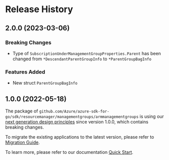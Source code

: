 # Release History

## 2.0.0 (2023-03-06)
### Breaking Changes

- Type of `SubscriptionUnderManagementGroupProperties.Parent` has been changed from `*DescendantParentGroupInfo` to `*ParentGroupBagInfo`

### Features Added

- New struct `ParentGroupBagInfo`


## 1.0.0 (2022-05-18)

The package of `github.com/Azure/azure-sdk-for-go/sdk/resourcemanager/managementgroups/armmanagementgroups` is using our [next generation design principles](https://azure.github.io/azure-sdk/general_introduction.html) since version 1.0.0, which contains breaking changes.

To migrate the existing applications to the latest version, please refer to [Migration Guide](https://aka.ms/azsdk/go/mgmt/migration).

To learn more, please refer to our documentation [Quick Start](https://aka.ms/azsdk/go/mgmt).